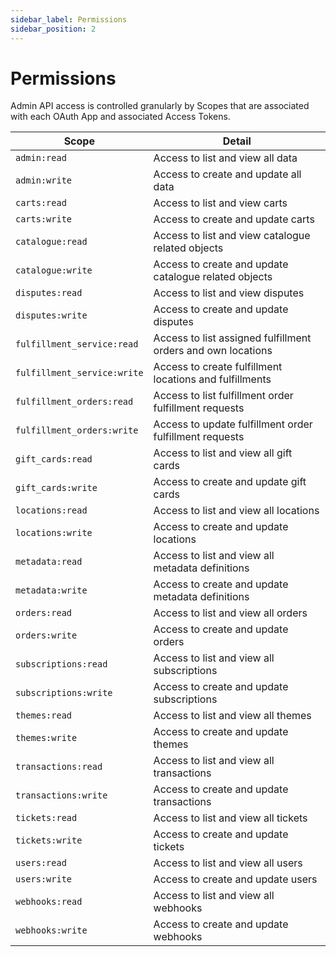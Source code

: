 ```yaml
---
sidebar_label: Permissions
sidebar_position: 2
---
```

# Permissions

Admin API access is controlled granularly by Scopes that are associated with each OAuth App and associated Access Tokens.

| Scope | Detail |
| ------ | ------ |
| `admin:read` | Access to list and view all data |
| `admin:write` | Access to create and update all data |
| `carts:read` | Access to list and view carts |
| `carts:write` | Access to create and update carts |
| `catalogue:read` | Access to list and view catalogue related objects |
| `catalogue:write` | Access to create and update catalogue related objects |
| `disputes:read` | Access to list and view disputes |
| `disputes:write` | Access to create and update disputes |
| `fulfillment_service:read` | Access to list assigned fulfillment orders and own locations |
| `fulfillment_service:write` | Access to create fulfillment locations and fulfillments |
| `fulfillment_orders:read` | Access to list fulfillment order fulfillment requests |
| `fulfillment_orders:write` | Access to update fulfillment order fulfillment requests |
| `gift_cards:read` | Access to list and view all gift cards |
| `gift_cards:write` | Access to create and update gift cards |
| `locations:read` | Access to list and view all locations |
| `locations:write` | Access to create and update locations |
| `metadata:read` | Access to list and view all metadata definitions |
| `metadata:write` | Access to create and update metadata definitions |
| `orders:read` | Access to list and view all orders |
| `orders:write` | Access to create and update orders |
| `subscriptions:read` | Access to list and view all subscriptions |
| `subscriptions:write` | Access to create and update subscriptions |
| `themes:read` | Access to list and view all themes |
| `themes:write` | Access to create and update themes |
| `transactions:read`|Access to list and view all transactions|
| `transactions:write`|Access to create and update transactions|
| `tickets:read`| Access to list and view all tickets |
| `tickets:write` | Access to create and update tickets |
| `users:read` | Access to list and view all users |
| `users:write` | Access to create and update users |
| `webhooks:read` | Access to list and view all webhooks |
| `webhooks:write` | Access to create and update webhooks |
